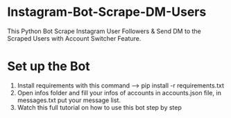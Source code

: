 # Instagram-Bot-Scrape-DM-Users
 This Python Bot Scrape Instagram User Followers & Send DM to the Scraped Users with Account Switcher Feature.
# Set up the Bot
 1. Install requirements with this command --> pip install -r requirements.txt<br>
 2. Open infos folder and fill your infos of accounts in accounts.json file, in messages.txt put your message list.<br>
 3. Watch this full tutorial on how to use this bot step by step<br>
  >
